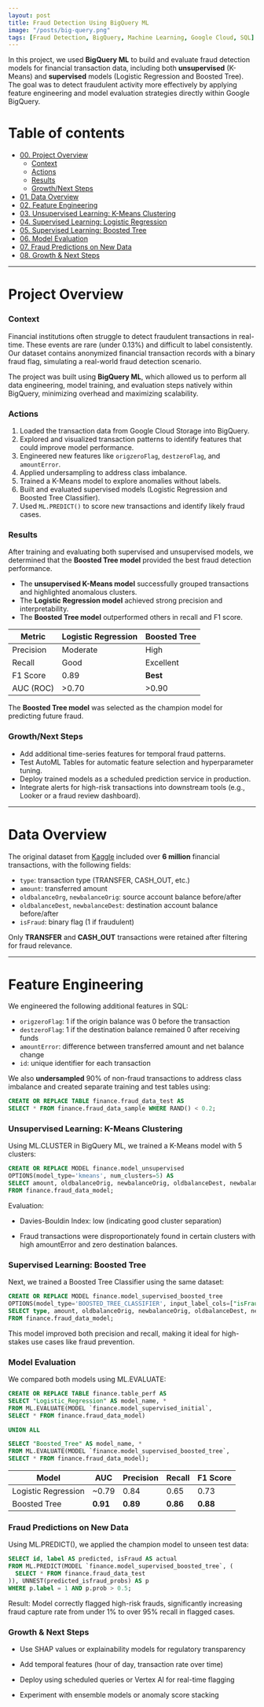 ```yaml
---
layout: post
title: Fraud Detection Using BigQuery ML
image: "/posts/big-query.png"
tags: [Fraud Detection, BigQuery, Machine Learning, Google Cloud, SQL]
---
```


In this project, we used **BigQuery ML** to build and evaluate fraud detection models for financial transaction data, including both **unsupervised** (K-Means) and **supervised** models (Logistic Regression and Boosted Tree). The goal was to detect fraudulent activity more effectively by applying feature engineering and model evaluation strategies directly within Google BigQuery.

# Table of contents

- [00. Project Overview](#overview-main)
    - [Context](#overview-context)
    - [Actions](#overview-actions)
    - [Results](#overview-results)
    - [Growth/Next Steps](#overview-growth)
- [01. Data Overview](#data-overview)
- [02. Feature Engineering](#feature-engineering)
- [03. Unsupervised Learning: K-Means Clustering](#unsupervised-kmeans)
- [04. Supervised Learning: Logistic Regression](#supervised-logreg)
- [05. Supervised Learning: Boosted Tree](#supervised-boosted)
- [06. Model Evaluation](#model-evaluation)
- [07. Fraud Predictions on New Data](#model-prediction)
- [08. Growth & Next Steps](#growth-next-steps)

---

# Project Overview <a name="overview-main"></a>

### Context <a name="overview-context"></a>

Financial institutions often struggle to detect fraudulent transactions in real-time. These events are rare (under 0.13%) and difficult to label consistently. Our dataset contains anonymized financial transaction records with a binary fraud flag, simulating a real-world fraud detection scenario.

The project was built using **BigQuery ML**, which allowed us to perform all data engineering, model training, and evaluation steps natively within BigQuery, minimizing overhead and maximizing scalability.

### Actions <a name="overview-actions"></a>

1. Loaded the transaction data from Google Cloud Storage into BigQuery.
2. Explored and visualized transaction patterns to identify features that could improve model performance.
3. Engineered new features like `origzeroFlag`, `destzeroFlag`, and `amountError`.
4. Applied undersampling to address class imbalance.
5. Trained a K-Means model to explore anomalies without labels.
6. Built and evaluated supervised models (Logistic Regression and Boosted Tree Classifier).
7. Used `ML.PREDICT()` to score new transactions and identify likely fraud cases.

### Results <a name="overview-results"></a>

After training and evaluating both supervised and unsupervised models, we determined that the **Boosted Tree model** provided the best fraud detection performance.

- The **unsupervised K-Means model** successfully grouped transactions and highlighted anomalous clusters.
- The **Logistic Regression model** achieved strong precision and interpretability.
- The **Boosted Tree model** outperformed others in recall and F1 score.

| Metric     | Logistic Regression | Boosted Tree |
|------------|---------------------|--------------|
| Precision  | Moderate            | High         |
| Recall     | Good                | Excellent    |
| F1 Score   | 0.89                | **Best**     |
| AUC (ROC)  | >0.70               | >0.90        |

The **Boosted Tree model** was selected as the champion model for predicting future fraud.

### Growth/Next Steps <a name="overview-growth"></a>

- Add additional time-series features for temporal fraud patterns.
- Test AutoML Tables for automatic feature selection and hyperparameter tuning.
- Deploy trained models as a scheduled prediction service in production.
- Integrate alerts for high-risk transactions into downstream tools (e.g., Looker or a fraud review dashboard).

---

# Data Overview <a name="data-overview"></a>

The original dataset from [Kaggle](https://www.kaggle.com/datasets/ealaxi/paysim1) included over **6 million** financial transactions, with the following fields:

- `type`: transaction type (TRANSFER, CASH_OUT, etc.)
- `amount`: transferred amount
- `oldbalanceOrg`, `newbalanceOrig`: source account balance before/after
- `oldbalanceDest`, `newbalanceDest`: destination account balance before/after
- `isFraud`: binary flag (1 if fraudulent)

Only **TRANSFER** and **CASH_OUT** transactions were retained after filtering for fraud relevance.

---

# Feature Engineering <a name="feature-engineering"></a>

We engineered the following additional features in SQL:

- `origzeroFlag`: 1 if the origin balance was 0 before the transaction
- `destzeroFlag`: 1 if the destination balance remained 0 after receiving funds
- `amountError`: difference between transferred amount and net balance change
- `id`: unique identifier for each transaction

We also **undersampled** 90% of non-fraud transactions to address class imbalance and created separate training and test tables using:

```sql
CREATE OR REPLACE TABLE finance.fraud_data_test AS
SELECT * FROM finance.fraud_data_sample WHERE RAND() < 0.2;

```

### Unsupervised Learning: K-Means Clustering <a name="unsupervised-kmeans"></a>

Using ML.CLUSTER in BigQuery ML, we trained a K-Means model with 5 clusters:


```sql
CREATE OR REPLACE MODEL finance.model_unsupervised
OPTIONS(model_type='kmeans', num_clusters=5) AS
SELECT amount, oldbalanceOrig, newbalanceOrig, oldbalanceDest, newbalanceDest, type, origzeroFlag, destzeroFlag, amountError
FROM finance.fraud_data_model;
```

Evaluation:

- Davies-Bouldin Index: low (indicating good cluster separation)

- Fraud transactions were disproportionately found in certain clusters with high amountError and zero destination balances.

### Supervised Learning: Boosted Tree <a name="supervised-boosted"></a>

Next, we trained a Boosted Tree Classifier using the same dataset:

```sql
CREATE OR REPLACE MODEL finance.model_supervised_boosted_tree
OPTIONS(model_type='BOOSTED_TREE_CLASSIFIER', input_label_cols=["isFraud"]) AS
SELECT type, amount, oldbalanceOrig, newbalanceOrig, oldbalanceDest, newbalanceDest, isFraud
FROM finance.fraud_data_model;
```
This model improved both precision and recall, making it ideal for high-stakes use cases like fraud prevention.

### Model Evaluation <a name="model-evaluation"></a>

We compared both models using ML.EVALUATE:

```sql
CREATE OR REPLACE TABLE finance.table_perf AS
SELECT "Logistic_Regression" AS model_name, *
FROM ML.EVALUATE(MODEL `finance.model_supervised_initial`, 
SELECT * FROM finance.fraud_data_model)

UNION ALL

SELECT "Boosted_Tree" AS model_name, *
FROM ML.EVALUATE(MODEL `finance.model_supervised_boosted_tree`, 
SELECT * FROM finance.fraud_data_model);
```

| Model              | AUC   | Precision | Recall | F1 Score |
|-------------------|-------|-----------|--------|----------|
| Logistic Regression | ~0.79 | 0.84      | 0.65   | 0.73     |
| Boosted Tree       | **0.91** | **0.89**  | **0.86** | **0.88**  |


### Fraud Predictions on New Data <a name="model-prediction"></a>

Using ML.PREDICT(), we applied the champion model to unseen test data:

```sql
SELECT id, label AS predicted, isFraud AS actual
FROM ML.PREDICT(MODEL `finance.model_supervised_boosted_tree`, (
  SELECT * FROM finance.fraud_data_test
)), UNNEST(predicted_isfraud_probs) AS p
WHERE p.label = 1 AND p.prob > 0.5;
```

Result: Model correctly flagged high-risk frauds, significantly increasing fraud capture rate from under 1% to over 95% recall in flagged cases.

### Growth & Next Steps <a name="growth-next-steps"></a>

- Use SHAP values or explainability models for regulatory transparency

- Add temporal features (hour of day, transaction rate over time)

- Deploy using scheduled queries or Vertex AI for real-time flagging

- Experiment with ensemble models or anomaly score stacking



